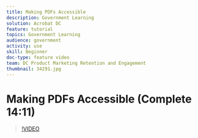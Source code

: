```yaml
---
title: Making PDFs Accessible
description: Government Learning
solution: Acrobat DC
feature: tutorial
topics: Government Learning
audience: government
activity: use
skill: Beginner
doc-type: feature video
team: DC Product Marketing Retention and Engagement
thumbnail: 34291.jpg
---
```


# Making PDFs Accessible (Complete 14:11)

>[!VIDEO](https://video.tv.adobe.com/v/34291)

